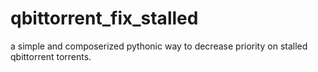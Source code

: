 # qbittorrent_fix_stalled

a simple and composerized pythonic way to decrease priority on stalled qbittorrent torrents.